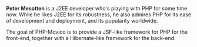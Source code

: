 **Peter Mesotten** is a J2EE developer who's playing with PHP for some time now. While he likes J2EE for its robustness, he also admires PHP for its ease of development and deployment, and its popularity worldwide.

The goal of PHP-Movico is to provide a JSF-like framework for PHP for the front-end, together with a Hibernate-like framework for the back-end.